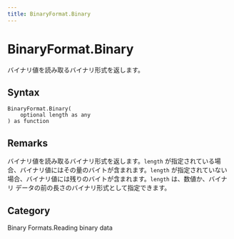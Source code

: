 ```yaml
---
title: BinaryFormat.Binary
---
```


# BinaryFormat.Binary


バイナリ値を読み取るバイナリ形式を返します。


## Syntax

```powerquery
BinaryFormat.Binary(
    optional length as any
) as function
```


## Remarks

バイナリ値を読み取るバイナリ形式を返します。<code>length</code> が指定されている場合、バイナリ値にはその量のバイトが含まれます。<code>length</code> が指定されていない場合、バイナリ値には残りのバイトが含まれます。<code>length</code> は、数値か、バイナリ データの前の長さのバイナリ形式として指定できます。



## Category
Binary Formats.Reading binary data

